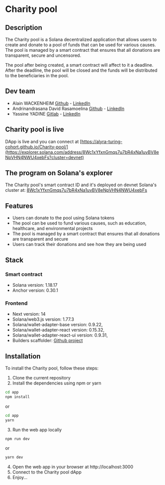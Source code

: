 # Charity pool

## Description

The Charity pool is a Solana decentralized application that allows users to create and donate to a pool of funds that can be used for various causes. The pool is managed by a smart contract that ensures that all donations are transparent, secure and uncensored.

The pool after being created, a smart contract will affect to it a deadline. 
After the deadline, the pool will be closed and the funds will be distributed to the beneficiaries in the pool. 

## Dev team

- Alain WACKENHEIM [Github](https://github.com/al0x0508) - [LinkedIn](https://www.linkedin.com/in/alain-wackenheim-6ab145123/)
- Andrinandrasana David Rasamoelina [Github](https://github.com/andrijdavid/) - [LinkedIn](https://www.linkedin.com/in/andrijdavid/)
- Yassine YADINE [Gitlab](https://gitlab.com/yassine-yadine) - [LinkedIn](https://www.linkedin.com/in/yassine-yadine-6b841784/)

## Charity pool is live

DApp is live and you can connect at [https://alyra-turing-cohort.github.io/Charity-pool/](https://explorer.solana.com/address/8Wc1xYfxnGmqs7u7bR4xNa1uvBV8eNpVHN4NWU4xebFs?cluster=devnet)

## The program on Solana's explorer

The Charity pool's smart contract ID and it's deployed on devnet Solana's cluster at: [8Wc1xYfxnGmqs7u7bR4xNa1uvBV8eNpVHN4NWU4xebFs](https://explorer.solana.com/address/8Wc1xYfxnGmqs7u7bR4xNa1uvBV8eNpVHN4NWU4xebFs?cluster=devnet)

## Features

- Users can donate to the pool using Solana tokens
- The pool can be used to fund various causes, such as education, healthcare, and environmental projects
- The pool is managed by a smart contract that ensures that all donations are transparent and secure
- Users can track their donations and see how they are being used   

## Stack

### Smart contract

- Solana version: 1.18.17
- Anchor version: 0.30.1

### Frontend

- Next version: 14
- Solana/web3.js version: 1.77.3
- Solana/wallet-adapter-base version: 0.9.22,
- Solana/wallet-adapter-react version: 0.15.32,
- Solana/wallet-adapter-react-ui version: 0.9.31,
- Builders scaffolder: [Github project]()

## Installation

To install the Charity pool, follow these steps:

1. Clone the current repository
2. Install the dependencies using npm or yarn
```bash
cd app
npm install
```
or
```bash
cd app
yarn 
```
3. Run the web app locally
```bash
npm run dev
```
or
```bash
yarn dev
```
4. Open the web app in your browser at http://localhost:3000
5. Connect to the Charity pool dApp
6. Enjoy...
